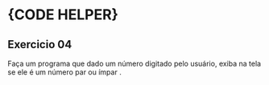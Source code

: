 # {CODE HELPER}

## Exercicio 04

Faça um programa que dado um número digitado pelo usuário, exiba na tela se ele é um número par ou ímpar .
